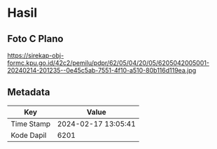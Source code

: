 # Hasil

## Foto C Plano

https://sirekap-obj-formc.kpu.go.id/42c2/pemilu/pdpr/62/05/04/20/05/6205042005001-20240214-201235--0e45c5ab-7551-4f10-a510-80b116d119ea.jpg


## Metadata

| Key        | Value               |
| ---------- | ------------------- |
| Time Stamp | 2024-02-17 13:05:41 |
| Kode Dapil | 6201                |



